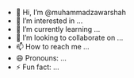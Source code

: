 - 👋 Hi, I’m @muhammadzawarshah
- 👀 I’m interested in ...
- 🌱 I’m currently learning ...
- 💞️ I’m looking to collaborate on ...
- 📫 How to reach me ...
- 😄 Pronouns: ...
- ⚡ Fun fact: ...

<!---
muhammadzawarshah/muhammadzawarshah is a ✨ special ✨ repository because its `README.md` (this file) appears on your GitHub profile.
You can click the Preview link to take a look at your changes.
--->
